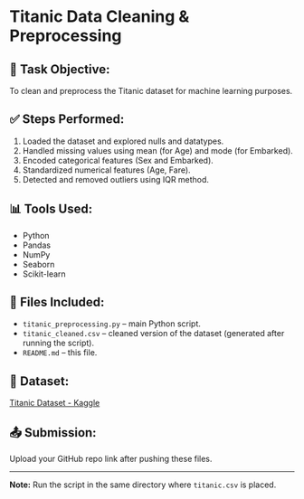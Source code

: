 
# Titanic Data Cleaning & Preprocessing

## 🧠 Task Objective:
To clean and preprocess the Titanic dataset for machine learning purposes.

## ✅ Steps Performed:
1. Loaded the dataset and explored nulls and datatypes.
2. Handled missing values using mean (for Age) and mode (for Embarked).
3. Encoded categorical features (Sex and Embarked).
4. Standardized numerical features (Age, Fare).
5. Detected and removed outliers using IQR method.

## 📊 Tools Used:
- Python
- Pandas
- NumPy
- Seaborn
- Scikit-learn

## 📁 Files Included:
- `titanic_preprocessing.py` – main Python script.
- `titanic_cleaned.csv` – cleaned version of the dataset (generated after running the script).
- `README.md` – this file.

## 🔗 Dataset:
[Titanic Dataset - Kaggle](https://www.kaggle.com/datasets/yasserh/titanic-dataset)

## 📤 Submission:
Upload your GitHub repo link after pushing these files.

---

**Note:** Run the script in the same directory where `titanic.csv` is placed.
